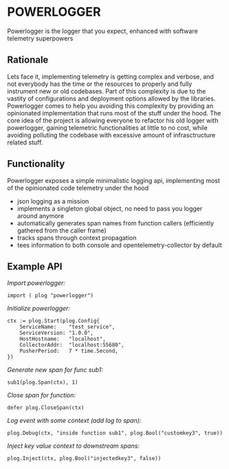 # **POWERLOGGER** 
Powerlogger is the logger that you expect, enhanced with software telemetry superpowers

## Rationale 
Lets face it, implementing telemetry is getting complex and verbose, and not everybody has the time or the resources to properly and fully instrument new or old codebases. Part of this complexity is due to the vastity of configurations and deployment options allowed by the libraries. Powerlogger comes to help you avoiding this complexity by providing an opinionated implementation that runs most of the stuff under the hood.
The core idea of the project is allowing everyone to refactor his old logger with powerlogger, gaining telemetric functionalities at little to no cost, while avoiding polluting the codebase with excessive amount of infrasctructure related stuff.

## Functionality 
Powerlogger exposes a simple minimalistic logging api, implementing most of the opinionated code telemetry under the hood
- json logging as a mission 
- implements a singleton global object, no need to pass you logger around anymore 
- automatically generates span names from function callers (efficiently gathered from the caller frame) 
- tracks spans through context propagation
- tees information to both console and opentelemetry-collector by default 

## **Example API** 

*Import powerlogger:* 
```
import ( plog "powerlogger")
```

*Initialize powerlogger:* 
```
ctx := plog.Start(plog.Config{
	ServiceName:    "test_service",
	ServiceVersion: "1.0.0",
	HostHostname:   "localhost",
	CollectorAddr:  "localhost:55680",
	PusherPeriod:   7 * time.Second,
})
```

*Generate new span for func sub1:* 
```
sub1(plog.Span(ctx), 1)
```

*Close span for function:*
```
defer plog.CloseSpan(ctx)
```

*Log event with some context (add log to span):*
```
plog.Debug(ctx, "inside function sub1", plog.Bool("customkey3", true))
```

*Inject key value context to downstream spans:*
```
plog.Inject(ctx, plog.Bool("injectedkey3", false))
```

